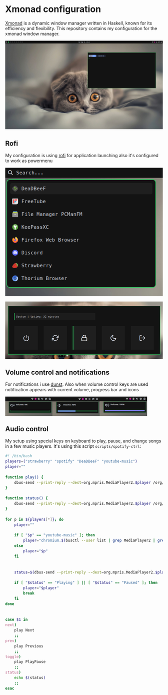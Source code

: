 # Xmonad configuration

[Xmonad](https://github.com/xmonad/xmonad) is a dynamic window manager written in Haskell, known for its efficiency and flexibility. This repository contains my configuration for the xmonad window manager. 

![Desktop](screenshots/screenshot.png)

## Rofi

My configuration is using [rofi](https://github.com/davatorium/rofi) for application launching also it's configured to work as powermenu

<p align="center" width="100%">
    <img src="screenshots/rofi.png" alt="Dunst 1">
</p>
<p align="center" width="100%">
    <img src="screenshots/powermenu.png" alt="Dunst 2" style="display: block;">
</p>

## Volume control and notifications

For notifications i use [dunst](https://github.com/dunst-project/dunst). Also when volume control keys are used notification appears with current volume, progress bar and icons

<p align="center" style="display: flex;">
    <img src="screenshots/dunst2.png" alt="Dunst 1" style="width: 30%;">
    <img src="screenshots/dunst1.png" alt="Dunst 2" style="width: 30%;">
    <img src="screenshots/dunst3.png" alt="Dunst 3" style="width: 30%;">
</p>


## Audio control

My setup using special keys on keyboard to play, pause, and change songs in a few music players. It's using this script `scripts/spotify-ctrl`:

```bash
#! /bin/bash
players=("strawberry" "spotify" "DeaDBeeF" "youtube-music")
player=""

function play() {
    dbus-send --print-reply --dest=org.mpris.MediaPlayer2.$player /org/mpris/MediaPlayer2 org.mpris.MediaPlayer2.Player.$1 1> /dev/null
}

function status() {
    dbus-send --print-reply --dest=org.mpris.MediaPlayer2.$player /org/mpris/MediaPlayer2 org.freedesktop.DBus.Properties.Get string:'org.mpris.MediaPlayer2.Player' string:'PlaybackStatus'|grep -E -A 1 "string"|cut -b 26-|cut -d '"' -f 1|grep -E -v ^$
}

for p in ${players[*]}; do
    player=""

    if [ "$p" == "youtube-music" ]; then
        player="chromium.$(busctl --user list | grep MediaPlayer2 | grep youtube-music | awk '{print $1}' | awk -F '.' '{print $NF}')"
    else
        player="$p"
    fi


    status=$(dbus-send --print-reply --dest=org.mpris.MediaPlayer2.$player /org/mpris/MediaPlayer2 org.freedesktop.DBus.Properties.Get string:'org.mpris.MediaPlayer2.Player' string:'PlaybackStatus' 2> /dev/null | grep -E -A 1 "string"|cut -b 26-|cut -d '"' -f 1|grep -E -v ^$)

    if [ "$status" == "Playing" ] || [ "$status" == "Paused" ]; then
        player="$player"
        break
    fi
done


case $1 in
next)
    play Next
	;;
prev)
    play Previous	
	;;
toggle)
    play PlayPause	
	;;
status)
    echo $(status)	
	;;
esac
```


